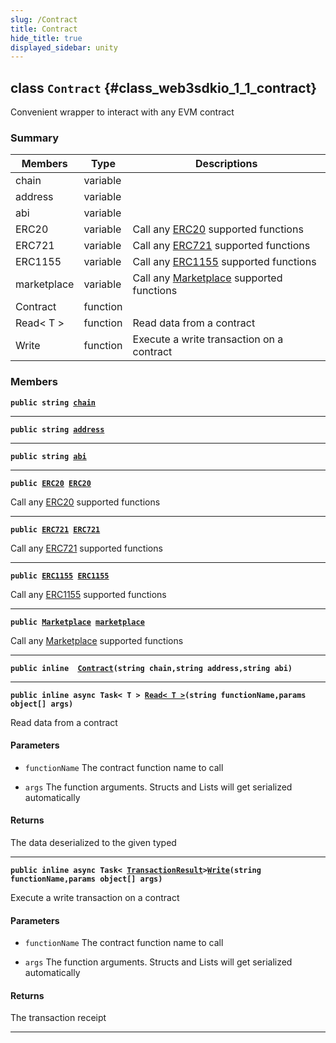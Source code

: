 ```yaml
---
slug: /Contract
title: Contract
hide_title: true
displayed_sidebar: unity
---
```


## class `Contract` {#class_web3sdkio_1_1_contract}

Convenient wrapper to interact with any EVM contract

### Summary

| Members | Type | Descriptions |
| ------- | ---- | ------------ |
| chain | variable |  |
| address | variable |  |
| abi | variable |  |
| ERC20 | variable | Call any [ERC20](docs/unity/ERC20.md#class_web3sdkio_1_1_e_r_c20) supported functions |
| ERC721 | variable | Call any [ERC721](docs/unity/ERC721.md#class_web3sdkio_1_1_e_r_c721) supported functions |
| ERC1155 | variable | Call any [ERC1155](docs/unity/ERC1155.md#class_web3sdkio_1_1_e_r_c1155) supported functions |
| marketplace | variable | Call any [Marketplace](docs/unity/Marketplace.md#class_web3sdkio_1_1_marketplace) supported functions |
| Contract | function |  |
| Read< T > | function | Read data from a contract |
| Write | function | Execute a write transaction on a contract |

### Members

**`public string `[`chain`](#class_web3sdkio_1_1_contract_1ab674895831e2f9aae85200f6125d0ba6)**

---

**`public string `[`address`](#class_web3sdkio_1_1_contract_1a16c186e6d7438c6675c3705070ca3968)**

---

**`public string `[`abi`](#class_web3sdkio_1_1_contract_1ad8dfda9a3e4820227da3509ddbcea493)**

---

**`public `[`ERC20`](docs/unity/ERC20.md#class_web3sdkio_1_1_e_r_c20)` `[`ERC20`](#class_web3sdkio_1_1_contract_1a574d93dc3847f67e49f8e2ead608fc38)**

Call any [ERC20](docs/unity/ERC20.md#class_web3sdkio_1_1_e_r_c20) supported functions

---

**`public `[`ERC721`](docs/unity/ERC721.md#class_web3sdkio_1_1_e_r_c721)` `[`ERC721`](#class_web3sdkio_1_1_contract_1a9d87c284582fd14cd5a320d79c44d475)**

Call any [ERC721](docs/unity/ERC721.md#class_web3sdkio_1_1_e_r_c721) supported functions

---

**`public `[`ERC1155`](docs/unity/ERC1155.md#class_web3sdkio_1_1_e_r_c1155)` `[`ERC1155`](#class_web3sdkio_1_1_contract_1a88b9a0017a43ef91c1e0393b9ed0612e)**

Call any [ERC1155](docs/unity/ERC1155.md#class_web3sdkio_1_1_e_r_c1155) supported functions

---

**`public `[`Marketplace`](docs/unity/Marketplace.md#class_web3sdkio_1_1_marketplace)` `[`marketplace`](#class_web3sdkio_1_1_contract_1a4403971d3beb4116fc6cfed5062a7401)**

Call any [Marketplace](docs/unity/Marketplace.md#class_web3sdkio_1_1_marketplace) supported functions

---

**`public inline  `[`Contract`](#class_web3sdkio_1_1_contract_1a27550a2733b64016c83843d25fa3e5f1)`(string chain,string address,string abi)`**

---

**`public inline async Task< T > `[`Read< T >`](#class_web3sdkio_1_1_contract_1a07e3a5e62fe08c44a42231f049c2d23e)`(string functionName,params object[] args)`**

Read data from a contract

#### Parameters
* `functionName` The contract function name to call

* `args` The function arguments. Structs and Lists will get serialized automatically

#### Returns
The data deserialized to the given typed

---

**`public inline async Task< `[`TransactionResult`](docs/unity/TransactionResult.md#class_web3sdkio_1_1_transaction_result)` > `[`Write`](#class_web3sdkio_1_1_contract_1a0d72328ca63f71f2eb420a05f23c480e)`(string functionName,params object[] args)`**

Execute a write transaction on a contract

#### Parameters
* `functionName` The contract function name to call

* `args` The function arguments. Structs and Lists will get serialized automatically

#### Returns
The transaction receipt

---
